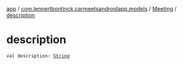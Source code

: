 [app](../../index.md) / [com.lennertbontinck.carmeetsandroidapp.models](../index.md) / [Meeting](index.md) / [description](./description.md)

# description

`val description: `[`String`](https://kotlinlang.org/api/latest/jvm/stdlib/kotlin/-string/index.html)